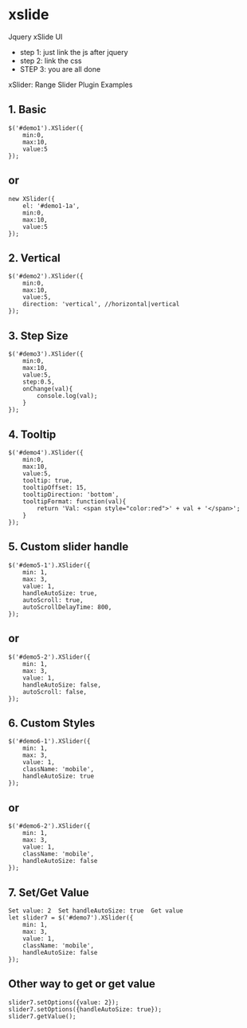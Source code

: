 # xslide
Jquery xSlide UI

- step 1: just link the js after jquery
- step 2: link the css
- STEP 3: you are all done

xSlider: Range Slider Plugin Examples

## 1. Basic
```
$('#demo1').XSlider({
    min:0,
    max:10,
    value:5
});
```
## or
```
new XSlider({
    el: '#demo1-1a',
    min:0,
    max:10,
    value:5
});
```

## 2. Vertical
```
$('#demo2').XSlider({
    min:0,
    max:10,
    value:5,
    direction: 'vertical', //horizontal|vertical
});
```

## 3. Step Size
```
$('#demo3').XSlider({
    min:0,
    max:10,
    value:5,
    step:0.5,
    onChange(val){
        console.log(val);
    }
});
```

## 4. Tooltip
```
$('#demo4').XSlider({
    min:0,
    max:10,
    value:5,
    tooltip: true,
    tooltipOffset: 15,
    tooltipDirection: 'bottom',
    tooltipFormat: function(val){
        return 'Val: <span style="color:red">' + val + '</span>';
    }
});
```

## 5. Custom slider handle
```
$('#demo5-1').XSlider({
    min: 1,
    max: 3,
    value: 1,
    handleAutoSize: true,
    autoScroll: true,
    autoScrollDelayTime: 800,
});
```
## or
```
$('#demo5-2').XSlider({
    min: 1,
    max: 3,
    value: 1,
    handleAutoSize: false,
    autoScroll: false,
});
```

## 6. Custom Styles
```
$('#demo6-1').XSlider({
    min: 1,
    max: 3,
    value: 1,
    className: 'mobile',
    handleAutoSize: true
});
```
## or
```
$('#demo6-2').XSlider({
    min: 1,
    max: 3,
    value: 1,
    className: 'mobile',
    handleAutoSize: false
});
```
## 7. Set/Get Value
```
Set value: 2  Set handleAutoSize: true  Get value
let slider7 = $('#demo7').XSlider({
    min: 1,
    max: 3,
    value: 1,
    className: 'mobile',
    handleAutoSize: false
});
```
## Other way to get or get value
```
slider7.setOptions({value: 2});
slider7.setOptions({handleAutoSize: true});
slider7.getValue();
```
